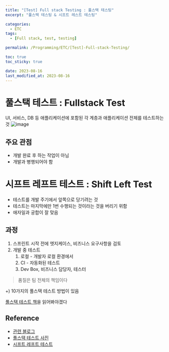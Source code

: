 ```yaml
---
title: "[Test] Full stack Testing : 풀스택 테스팅"
excerpt: "풀스택 테스팅 & 시프트 레스트 테스팅"

categories:
  - ETC
tags:
  - [Full stack, test, testing]

permalink: /Programming/ETC/[Test]-Full-stack-Testing/

toc: true
toc_sticky: true

date: 2023-08-16
last_modified_at: 2023-08-16
---
```


# 풀스택 테스트 : Fullstack Test
UI, 서비스, DB 등 애플리케이션에 포함된 각 계층과 애플리케이션 전체를 테스트하는 것
![image](https://github.com/choiiis/minimal-mistakes-choiiis-customized/assets/41178045/07722606-698f-4a01-a1cd-20deefb98f5c)

## 주요 관점
- 개발 완료 후 하는 작업이 아님
- 개발과 병행되어야 함

# 시프트 레프트 테스트 : Shift Left Test
- 테스트를 개발 주기에서 앞쪽으로 당기려는 것
- 테스트는 마지막에만 1번 수행되는 것이라는 것을 버리기 위함
- 애자일과 궁합이 잘 맞음

## 과정
1. 스프린트 시작 전에 엣지케이스, 비즈니스 요구사항을 검토
2. 개발 중 테스트
    1. 로컬 - 개발자 로컬 환경에서
    2. CI - 자동화된 테스트 
    3. Dev Box, 비즈니스 담당자, 테스터
> 품질은 팀 전체의 책임이다

+) 10가지의 풀스택 테스트 방법이 있음


[풀스택 테스트 책](https://www.yes24.com/Product/Goods/118840967)을 읽어봐야겠다

## Reference
- [관련 블로그](https://jake-seo-dev.tistory.com/569)
- [풀스택 테스트 사진](https://www.oreilly.com/library/view/full-stack-testing/9781098108120/ch01.html)
- [시프트 레프트 테스트](https://jake-seo-dev.tistory.com/555#Shift%--Left%--Testing%--%EC%-D%B-%EB%-E%--%-F)